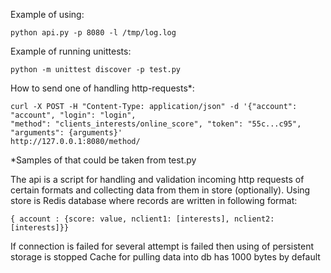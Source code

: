 Example of using:

    python api.py -p 8080 -l /tmp/log.log
    
Example of running unittests:

    python -m unittest discover -p test.py
   
How to send one of handling http-requests*:

    curl -X POST -H "Content-Type: application/json" -d '{"account": "account", "login": "login", 
    "method": "clients_interests/online_score", "token": "55c...c95", "arguments": {arguments}' 
    http://127.0.0.1:8080/method/

*Samples of that could be taken from test.py

The api is a script for handling and validation incoming http requests of certain formats and 
collecting data from them in store (optionally). Using store is Redis database where records
are written in following format: 

    { account : {score: value, nclient1: [interests], nclient2: [interests]}}
    
If connection is failed for several attempt is failed then using of persistent storage is stopped
Cache for pulling data into db has 1000 bytes by default